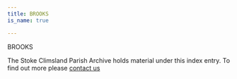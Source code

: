 ```yaml
---
title: BROOKS
is_name: true

---
```


BROOKS


The Stoke Climsland Parish Archive holds material under this index entry. To find out more please [contact us](/contact/)
